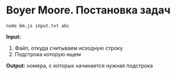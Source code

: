 # Boyer Moore. Постановка задач


```
node bm.js input.txt abc
```

**Input:** 

1. Файл, откуда считываем исходную строку
2. Подстрока которую ищем

**Output:** номера, с которых начинается нужная подстрока
